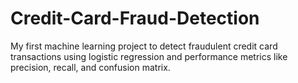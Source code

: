 # Credit-Card-Fraud-Detection
My first machine learning project to detect fraudulent credit card transactions using logistic regression and performance metrics like precision, recall, and confusion matrix.
